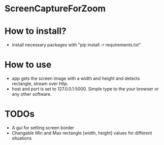 # ScreenCaptureForZoom

# How to install?
- install necessary packages with "pip install -r requirements.txt"

# How to use
- app gets the screen image with a width and height and detects rectangle, stream over http.
- host and port is set to 127.0.0.1:5000. Simple type to the your browser or any other software.

# TODOs
- A gui for setting screen border
- Changable Min and Max rectangle [width, height] values for different situations
